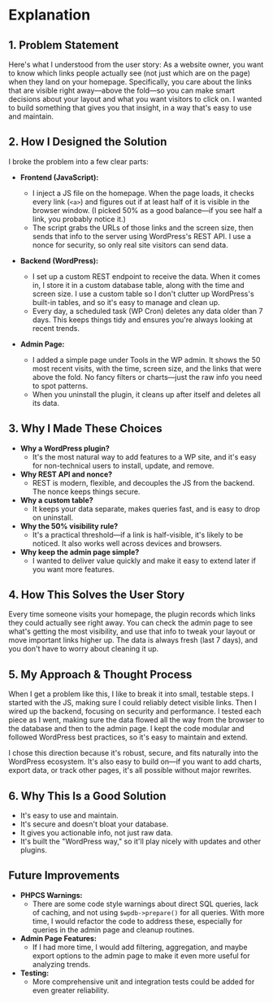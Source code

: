 # Explanation

## 1. Problem Statement

Here's what I understood from the user story: As a website owner, you want to know which links people actually see (not just which are on the page) when they land on your homepage. Specifically, you care about the links that are visible right away—above the fold—so you can make smart decisions about your layout and what you want visitors to click on. I wanted to build something that gives you that insight, in a way that's easy to use and maintain.

## 2. How I Designed the Solution

I broke the problem into a few clear parts:

- **Frontend (JavaScript):**
  - I inject a JS file on the homepage. When the page loads, it checks every link (`<a>`) and figures out if at least half of it is visible in the browser window. (I picked 50% as a good balance—if you see half a link, you probably notice it.)
  - The script grabs the URLs of those links and the screen size, then sends that info to the server using WordPress's REST API. I use a nonce for security, so only real site visitors can send data.

- **Backend (WordPress):**
  - I set up a custom REST endpoint to receive the data. When it comes in, I store it in a custom database table, along with the time and screen size. I use a custom table so I don't clutter up WordPress's built-in tables, and so it's easy to manage and clean up.
  - Every day, a scheduled task (WP Cron) deletes any data older than 7 days. This keeps things tidy and ensures you're always looking at recent trends.

- **Admin Page:**
  - I added a simple page under Tools in the WP admin. It shows the 50 most recent visits, with the time, screen size, and the links that were above the fold. No fancy filters or charts—just the raw info you need to spot patterns.
  - When you uninstall the plugin, it cleans up after itself and deletes all its data.

## 3. Why I Made These Choices

- **Why a WordPress plugin?**
  - It's the most natural way to add features to a WP site, and it's easy for non-technical users to install, update, and remove.
- **Why REST API and nonce?**
  - REST is modern, flexible, and decouples the JS from the backend. The nonce keeps things secure.
- **Why a custom table?**
  - It keeps your data separate, makes queries fast, and is easy to drop on uninstall.
- **Why the 50% visibility rule?**
  - It's a practical threshold—if a link is half-visible, it's likely to be noticed. It also works well across devices and browsers.
- **Why keep the admin page simple?**
  - I wanted to deliver value quickly and make it easy to extend later if you want more features.

## 4. How This Solves the User Story

Every time someone visits your homepage, the plugin records which links they could actually see right away. You can check the admin page to see what's getting the most visibility, and use that info to tweak your layout or move important links higher up. The data is always fresh (last 7 days), and you don't have to worry about cleaning it up.

## 5. My Approach & Thought Process

When I get a problem like this, I like to break it into small, testable steps. I started with the JS, making sure I could reliably detect visible links. Then I wired up the backend, focusing on security and performance. I tested each piece as I went, making sure the data flowed all the way from the browser to the database and then to the admin page. I kept the code modular and followed WordPress best practices, so it's easy to maintain and extend.

I chose this direction because it's robust, secure, and fits naturally into the WordPress ecosystem. It's also easy to build on—if you want to add charts, export data, or track other pages, it's all possible without major rewrites.

## 6. Why This Is a Good Solution

- It's easy to use and maintain.
- It's secure and doesn't bloat your database.
- It gives you actionable info, not just raw data.
- It's built the "WordPress way," so it'll play nicely with updates and other plugins.

## Future Improvements

- **PHPCS Warnings:**
  - There are some code style warnings about direct SQL queries, lack of caching, and not using `$wpdb->prepare()` for all queries. With more time, I would refactor the code to address these, especially for queries in the admin page and cleanup routines.
- **Admin Page Features:**
  - If I had more time, I would add filtering, aggregation, and maybe export options to the admin page to make it even more useful for analyzing trends.
- **Testing:**
  - More comprehensive unit and integration tests could be added for even greater reliability.